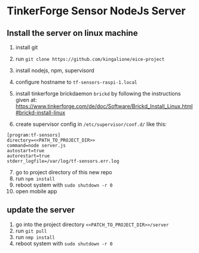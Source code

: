 # TinkerForge Sensor NodeJs Server

## Install the server on linux machine

1. install git
2. run `git clone https://github.com/kingalione/eice-project`
3. install nodejs, npm, supervisord
4. configure hostname to `tf-sensors-raspi-1.local`
5. install tinkerforge brickdaemon `brickd` by following the instructions given at: https://www.tinkerforge.com/de/doc/Software/Brickd_Install_Linux.html#brickd-install-linux

6. create supervisor config in `/etc/supervisor/conf.d/` like this:

```
[program:tf-sensors]
directory=<<PATH_TO_PROJECT_DIR>>
command=node server.js
autostart=true
autorestart=true
stderr_logfile=/var/log/tf-sensors.err.log
```

7. go to project directory of this new repo
8. run `npm install`
9. reboot system with `sudo shutdown -r 0`
10. open mobile app

## update the server

1. go into the project directory `<<PATCH_TO_PROJECT_DIR>>/server`
2. run `git pull`
3. run `nmp install`
4. reboot system with `sudo shutdown -r 0`
